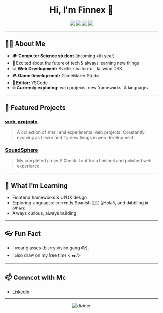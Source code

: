 <!-- Profile README for Hollowborn -->

<h1 align="center">Hi, I'm Finnex 👋</h1>

<p align="center">
  <img src="https://img.shields.io/badge/Code-Svelte-orange?style=flat-square&logo=svelte" />
  <img src="https://img.shields.io/badge/Editor-VSCode-blue?style=flat-square&logo=visualstudiocode" />
  <img src="https://img.shields.io/badge/Game%20Dev-GameMaker%20Studio-6e40c9?style=flat-square&logo=gamemaker" />
  <img src="https://img.shields.io/badge/Theme-Minimalist%20Dark-24292e?style=flat-square" />
</p>

---

## 🧑‍💻 About Me

- 🎓 **Computer Science student** (incoming 4th year)
- 🚀 Excited about the future of tech & always learning new things
- 💻 **Web Development:** Svelte, shadcn-ui, Tailwind CSS
- 🎮 **Game Development:** GameMaker Studio
- 📝 **Editor:** VSCode
- 🌐 **Currently exploring:** web projects, new frameworks, & languages

---

## 🚩 Featured Projects

### [web-projects](https://github.com/Hollowborn/web-projects)
> A collection of small and experimental web projects. Constantly evolving as I learn and try new things in web development.

### [SoundSphere](https://github.com/Hollowborn/SoundSphere)
> My completed project! Check it out for a finished and polished web experience.

---

## 🌱 What I'm Learning

- Frontend frameworks & UI/UX design
- Exploring languages: currently Spanish 🇪🇸 (¡Hola!), and dabbling in others
- Always curious, always building

---

## 👓 Fun Fact

- I wear glasses (blurry vision gang 👓).
- I also draw on my free time < ✒️/>.

---

## 📫 Connect with Me

- [LinkedIn](https://www.linkedin.com/in/charles-ithan-amahan-b83313296/) <!-- Replace with your actual LinkedIn profile! -->

---

<!-- Minimalist dark theme preview -->
<p align="center">
  <img src="https://capsule-render.vercel.app/api?type=rect&color=24292e&height=1" alt="divider" />
</p>

<!--
**Hollowborn/Hollowborn** is a ✨ _special_ ✨ repository because its `README.md` (this file) appears on your GitHub profile.

Here are some ideas to get you started:

- 🔭 I’m currently working on ...
- 🌱 I’m currently learning ...
- 👯 I’m looking to collaborate on ...
- 🤔 I’m looking for help with ...
- 💬 Ask me about ...
- 📫 How to reach me: ...
- 😄 Pronouns: ...
- ⚡ Fun fact: ...
-->
